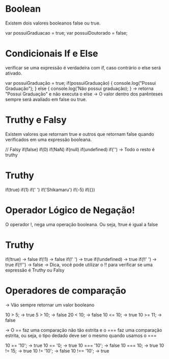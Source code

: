 # Boolean
Existem dois valores booleanos false ou true.

var possuiGraduacao = true;
var possuiDoutorado = false;

# Condicionais If e Else
verificar se uma expressão é verdadeira com if, caso contrário o else será ativado.

var possuiGraduação = true;
if(possuiGraduação) {
    console.log("Possui Graduação");
} else {
    console.log('Não possui graduação);
}
-> retorna "Possui Graduação" e não executa o else
-> O valor dentro dos parênteses sempre será avaliado em false ou true.

# Truthy e Falsy
Existem valores que retornam true e outros que retornam false quando verificados em uma expressão booleana.

// Falsy
if(false)
if(0)
if(NaN)
if(null)
if(undefined)
if('')
-> Todo o resto é truthy

# Truthy
if(true)
if(1)
if(' ')
if('Shikamaru')
if(-5)
if({})

# Operador Lógico de Negação!
O operador !, nega uma operação booleana. Ou seja, !true é igual a false

# Truthy
if(!true) -> false 
if(!1) -> false
if(!' ') -> true
if(!undefined) -> true
if(!!' ') -> true
if(!!'') -> false
-> Dica, você pode utilizar o !! para verificar se uma expressão é Truthy ou Falsy

# Operadores de comparação
-> Vão sempre retornar um valor booleano

10 > 5; -> true
5 > 10; -> false
20 < 10; -> false
10 <= 10; -> true
10 >= 11; -> false

-> O == faz uma comparação não tão estrita e o === faz uma comparação estrita,
ou seja, o tipo dedado deve ser o mesmo quando usamos o ===

10 == '10'; -> true
10 == '0; -> true
10 === '10'; -> false
10 === 10; -> true
10 != 15; -> true
10 != '10'; -> false
10 !== '10'; -> true